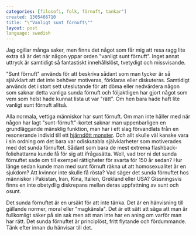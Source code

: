 ```yaml
---
categories: [filosofi, folk, förnuft, tankar"]
created: 1305466710
title: "\"Vanligt sunt förnuft\""
layout: post
language: swedish
---
```

Jag ogillar många saker, men finns det något som får mig att resa ragg lite extra så är det när någon yppar orden "vanligt sunt förnuft". Inget annat uttryck är samtidigt så fantastiskt innehållslöst, tvetydigt och missvisande.

"Sunt förnuft" används för att beskriva sådant som man tycker är så självklart att det inte behöver motiveras, förklaras eller diskuteras. Samtidigt används det i stort sett uteslutande för att döma eller nedvärdera någon som saknar detta vanliga sunda förnuft och följaktligen har gjort något som vem som helst hade kunnat lista ut var "rätt". Om hen bara hade haft lite vanligt sunt förnuft alltså.

Alla normala, vettiga människor har sunt förnuft. Om man inte håller med när någon har lagt "sunt-förnuft"-kortet saknar man uppenbarligen en grundläggande mänsklig funktion, man har i ett slag förvandlats från en resonerande individ till ett <a href="http://www.dn.se/ledare/kolumner/vad-ar-en-europe">hjärndött monster</a>. Och allt skulle väl kanske vara i sin ordning om det bara var odiskutabla självklarheter som motiverades med det sunda förnuftet. Sådant som bara de mest extrema flashback-foliehattarna kunde få för sig att ifrågasätta. Well, vad tror ni det sunda förnuftet sade om till exempel rättigheter för svarta för 150 år sedan? Hur länge sedan kunde man med sunt förnuft räkna ut att homosexualitet är en sjukdom? Att kvinnor inte skulle få rösta? Vad säger det sunda förnuftet hos människor i Pakistan, Iran, Kina, Italien, Grekland eller USA? Gissningsvis finns en inte obetydlig diskrepans mellan deras uppfattning av sunt och osunt.

Det sunda förnuftet är en ursäkt för att inte tänka. Det är en hänvisning till gällande normer, moral eller "magkänsla". Det är ett sätt att säga att man är fullkomligt säker på sin sak men att man inte har en aning om varför man har rätt. Det sunda förnuftet är principlöst, fritt flytande och fördummande. Tänk efter innan du hänvisar till det.
